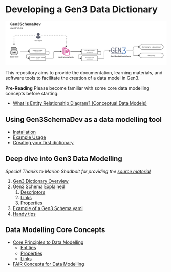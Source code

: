 # Developing a Gen3 Data Dictionary

![overview.png](docs/img/overview.png)

This repository aims to provide the documentation, learning materials, and software tools to facilitate the creation of a data model in Gen3.

**Pre-Reading**
Please become familiar with some core data modelling concepts before starting:
- [What is Entity Relationship Diagram? (Conceptual Data Models)](https://www.visual-paradigm.com/guide/data-modeling/what-is-entity-relationship-diagram/#erd-data-models-conceptual)



## Using Gen3SchemaDev as a data modelling tool
- [Installation](docs/setup.md)
- [Example Usage](docs/example_usage.md)
- [Creating your first dictionary](docs/gen3schemadev/first_dicionary.md)


## Deep dive into Gen3 Data Modelling
*Special Thanks to Marion Shadbolt for providing the [source material](https://github.com/AustralianBioCommons/umccr-dictionary/tree/main/docs/schemas)*
1. [Gen3 Dictionary Overview](docs/gen3_data_modelling/dictionary_structure.md)
1. [Gen3 Schema Explained](docs/gen3_data_modelling/schemas.md)
   1. [Descriptors](docs/gen3_data_modelling/descriptors.md)
   2. [Links](docs/gen3_data_modelling/links.md)
   3. [Properties](docs/gen3_data_modelling/properties.md)
2. [Example of a Gen3 Schema yaml](docs/gen3_data_modelling/explainer_schema.yaml)
3. [Handy tips](docs/gen3_data_modelling/handy_tips.md)

## Data Modelling Core Concepts
- [Core Principles to Data Modelling](docs/core_concepts/core_principles.md)
  - [Entities](docs/core_concepts/core_principles.md#entities)
  - [Properties](docs/core_concepts/core_principles.md#properties)
  - [Links](docs/core_concepts/core_principles.md#links)
- [FAIR Concepts for Data Modelling](docs/core_concepts/fair.md)


